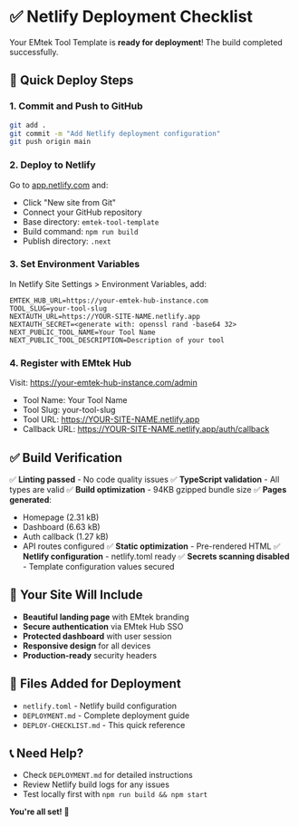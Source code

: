 # ✅ Netlify Deployment Checklist

Your EMtek Tool Template is **ready for deployment**! The build completed successfully.

## 🎯 Quick Deploy Steps

### 1. Commit and Push to GitHub
```bash
git add .
git commit -m "Add Netlify deployment configuration"
git push origin main
```

### 2. Deploy to Netlify
Go to [app.netlify.com](https://app.netlify.com) and:
- Click "New site from Git"
- Connect your GitHub repository
- Base directory: `emtek-tool-template`
- Build command: `npm run build`
- Publish directory: `.next`

### 3. Set Environment Variables
In Netlify Site Settings > Environment Variables, add:

```
EMTEK_HUB_URL=https://your-emtek-hub-instance.com
TOOL_SLUG=your-tool-slug
NEXTAUTH_URL=https://YOUR-SITE-NAME.netlify.app
NEXTAUTH_SECRET=<generate with: openssl rand -base64 32>
NEXT_PUBLIC_TOOL_NAME=Your Tool Name
NEXT_PUBLIC_TOOL_DESCRIPTION=Description of your tool
```

### 4. Register with EMtek Hub
Visit: https://your-emtek-hub-instance.com/admin
- Tool Name: Your Tool Name
- Tool Slug: your-tool-slug
- Tool URL: https://YOUR-SITE-NAME.netlify.app
- Callback URL: https://YOUR-SITE-NAME.netlify.app/auth/callback

## ✅ Build Verification

✅ **Linting passed** - No code quality issues
✅ **TypeScript validation** - All types are valid
✅ **Build optimization** - 94KB gzipped bundle size
✅ **Pages generated**:
  - Homepage (2.31 kB)
  - Dashboard (6.63 kB)
  - Auth callback (1.27 kB)
  - API routes configured
✅ **Static optimization** - Pre-rendered HTML
✅ **Netlify configuration** - netlify.toml ready
✅ **Secrets scanning disabled** - Template configuration values secured

## 🚀 Your Site Will Include

- **Beautiful landing page** with EMtek branding
- **Secure authentication** via EMtek Hub SSO
- **Protected dashboard** with user session
- **Responsive design** for all devices
- **Production-ready** security headers

## 🔧 Files Added for Deployment

- `netlify.toml` - Netlify build configuration
- `DEPLOYMENT.md` - Complete deployment guide
- `DEPLOY-CHECKLIST.md` - This quick reference

## 📞 Need Help?

- Check `DEPLOYMENT.md` for detailed instructions
- Review Netlify build logs for any issues
- Test locally first with `npm run build && npm start`

**You're all set! 🎉**
